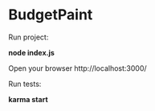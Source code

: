# BudgetPaint

Run project:

**node index.js**

Open your browser http://localhost:3000/


Run tests:

**karma start**

